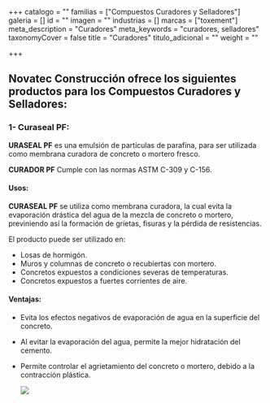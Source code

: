 +++
catalogo = ""
familias = ["Compuestos Curadores y Selladores"]
galeria = []
id = ""
imagen = ""
industrias = []
marcas = ["toxement"]
meta_description = "Curadores"
meta_keywords = "curadores, selladores"
taxonomyCover = false
title = "Curadores"
titulo_adicional = ""
weight = ""

+++
## Novatec Construcción ofrece los siguientes productos para los Compuestos Curadores y Selladores:

### **1- Curaseal PF:**

**URASEAL PF** es una emulsión de partículas de parafina, para ser utilizada como membrana curadora de concreto o mortero fresco.

**CURADOR PF** Cumple con las normas ASTM C-309 y C-156.

#### **Usos:**

**CURASEAL PF** se utiliza como membrana curadora, la cual evita la evaporación drástica del agua de la mezcla de concreto o mortero, previniendo así la formación de grietas, fisuras y la pérdida de resistencias.

El producto puede ser utilizado en:

* Losas de hormigón.
* Muros y columnas de concreto o recubiertas con mortero.
* Concretos expuestos a condiciones severas de temperaturas.
* Concretos expuestos a fuertes corrientes de aire.

#### **Ventajas:** 

* Evita los efectos negativos de evaporación de agua en la superficie del concreto.
* Al evitar la evaporación del agua, permite la mejor hidratación del cemento.
* Permite controlar el agrietamiento del concreto o mortero, debido a la contracción plástica.

  ![](https://res.cloudinary.com/drnun7bay/image/upload/v1609883948/WhatsApp_Image_2021-01-05_at_15.58.25_tdzw0j.jpg)